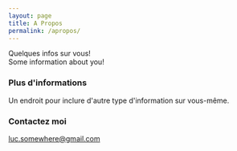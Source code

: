```yaml
---
layout: page
title: A Propos
permalink: /apropos/
---
```


Quelques infos sur vous!  
Some information about you!

### Plus d'informations

Un endroit pour inclure d'autre type d'information sur vous-même.

### Contactez moi

[luc.somewhere@gmail.com](mailto:luc.somewhere@gmail.com)
